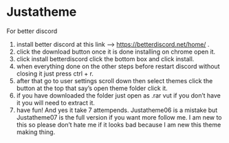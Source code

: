 # Justatheme
For better discord
1. install better discord at this link —-> https://betterdiscord.net/home/ .
2. click the download button once it is done installing on chrome open it.
3. click install betterdiscord click the bottom box and click install.
4. when everything done on the other steps before restart discord without closing it just press ctrl + r.
5. after that go to user settings scroll down then select themes click the button at the top that say’s open theme folder click it.
6. if you have downloaded the folder just open as .rar vut if you don’t have it you will need to extract it.
7. have fun! And yes it take 7 attempends.
Justatheme06 is a mistake but Justatheme07 is the full version if you want more follow me.
I am new to this so please don’t hate me if it looks bad because I am new this theme making thing.
